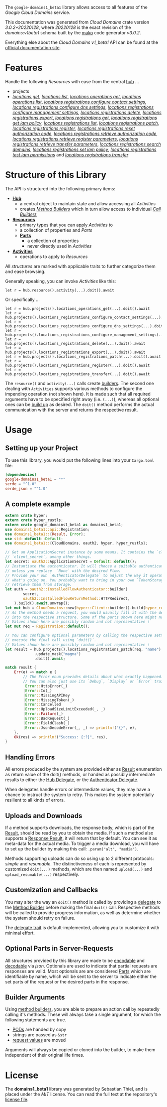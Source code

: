 <!---
DO NOT EDIT !
This file was generated automatically from 'src/mako/api/README.md.mako'
DO NOT EDIT !
-->
The `google-domains1_beta1` library allows access to all features of the *Google Cloud Domains* service.

This documentation was generated from *Cloud Domains* crate version *3.0.2+20220128*, where *20220128* is the exact revision of the *domains:v1beta1* schema built by the [mako](http://www.makotemplates.org/) code generator *v3.0.2*.

Everything else about the *Cloud Domains* *v1_beta1* API can be found at the
[official documentation site](https://cloud.google.com/domains/).
# Features

Handle the following *Resources* with ease from the central [hub](https://docs.rs/google-domains1_beta1/3.0.2+20220128/google_domains1_beta1/CloudDomains) ... 

* projects
 * [*locations get*](https://docs.rs/google-domains1_beta1/3.0.2+20220128/google_domains1_beta1/api::ProjectLocationGetCall), [*locations list*](https://docs.rs/google-domains1_beta1/3.0.2+20220128/google_domains1_beta1/api::ProjectLocationListCall), [*locations operations get*](https://docs.rs/google-domains1_beta1/3.0.2+20220128/google_domains1_beta1/api::ProjectLocationOperationGetCall), [*locations operations list*](https://docs.rs/google-domains1_beta1/3.0.2+20220128/google_domains1_beta1/api::ProjectLocationOperationListCall), [*locations registrations configure contact settings*](https://docs.rs/google-domains1_beta1/3.0.2+20220128/google_domains1_beta1/api::ProjectLocationRegistrationConfigureContactSettingCall), [*locations registrations configure dns settings*](https://docs.rs/google-domains1_beta1/3.0.2+20220128/google_domains1_beta1/api::ProjectLocationRegistrationConfigureDnsSettingCall), [*locations registrations configure management settings*](https://docs.rs/google-domains1_beta1/3.0.2+20220128/google_domains1_beta1/api::ProjectLocationRegistrationConfigureManagementSettingCall), [*locations registrations delete*](https://docs.rs/google-domains1_beta1/3.0.2+20220128/google_domains1_beta1/api::ProjectLocationRegistrationDeleteCall), [*locations registrations export*](https://docs.rs/google-domains1_beta1/3.0.2+20220128/google_domains1_beta1/api::ProjectLocationRegistrationExportCall), [*locations registrations get*](https://docs.rs/google-domains1_beta1/3.0.2+20220128/google_domains1_beta1/api::ProjectLocationRegistrationGetCall), [*locations registrations get iam policy*](https://docs.rs/google-domains1_beta1/3.0.2+20220128/google_domains1_beta1/api::ProjectLocationRegistrationGetIamPolicyCall), [*locations registrations list*](https://docs.rs/google-domains1_beta1/3.0.2+20220128/google_domains1_beta1/api::ProjectLocationRegistrationListCall), [*locations registrations patch*](https://docs.rs/google-domains1_beta1/3.0.2+20220128/google_domains1_beta1/api::ProjectLocationRegistrationPatchCall), [*locations registrations register*](https://docs.rs/google-domains1_beta1/3.0.2+20220128/google_domains1_beta1/api::ProjectLocationRegistrationRegisterCall), [*locations registrations reset authorization code*](https://docs.rs/google-domains1_beta1/3.0.2+20220128/google_domains1_beta1/api::ProjectLocationRegistrationResetAuthorizationCodeCall), [*locations registrations retrieve authorization code*](https://docs.rs/google-domains1_beta1/3.0.2+20220128/google_domains1_beta1/api::ProjectLocationRegistrationRetrieveAuthorizationCodeCall), [*locations registrations retrieve register parameters*](https://docs.rs/google-domains1_beta1/3.0.2+20220128/google_domains1_beta1/api::ProjectLocationRegistrationRetrieveRegisterParameterCall), [*locations registrations retrieve transfer parameters*](https://docs.rs/google-domains1_beta1/3.0.2+20220128/google_domains1_beta1/api::ProjectLocationRegistrationRetrieveTransferParameterCall), [*locations registrations search domains*](https://docs.rs/google-domains1_beta1/3.0.2+20220128/google_domains1_beta1/api::ProjectLocationRegistrationSearchDomainCall), [*locations registrations set iam policy*](https://docs.rs/google-domains1_beta1/3.0.2+20220128/google_domains1_beta1/api::ProjectLocationRegistrationSetIamPolicyCall), [*locations registrations test iam permissions*](https://docs.rs/google-domains1_beta1/3.0.2+20220128/google_domains1_beta1/api::ProjectLocationRegistrationTestIamPermissionCall) and [*locations registrations transfer*](https://docs.rs/google-domains1_beta1/3.0.2+20220128/google_domains1_beta1/api::ProjectLocationRegistrationTransferCall)




# Structure of this Library

The API is structured into the following primary items:

* **[Hub](https://docs.rs/google-domains1_beta1/3.0.2+20220128/google_domains1_beta1/CloudDomains)**
    * a central object to maintain state and allow accessing all *Activities*
    * creates [*Method Builders*](https://docs.rs/google-domains1_beta1/3.0.2+20220128/google_domains1_beta1/client::MethodsBuilder) which in turn
      allow access to individual [*Call Builders*](https://docs.rs/google-domains1_beta1/3.0.2+20220128/google_domains1_beta1/client::CallBuilder)
* **[Resources](https://docs.rs/google-domains1_beta1/3.0.2+20220128/google_domains1_beta1/client::Resource)**
    * primary types that you can apply *Activities* to
    * a collection of properties and *Parts*
    * **[Parts](https://docs.rs/google-domains1_beta1/3.0.2+20220128/google_domains1_beta1/client::Part)**
        * a collection of properties
        * never directly used in *Activities*
* **[Activities](https://docs.rs/google-domains1_beta1/3.0.2+20220128/google_domains1_beta1/client::CallBuilder)**
    * operations to apply to *Resources*

All *structures* are marked with applicable traits to further categorize them and ease browsing.

Generally speaking, you can invoke *Activities* like this:

```Rust,ignore
let r = hub.resource().activity(...).doit().await
```

Or specifically ...

```ignore
let r = hub.projects().locations_operations_get(...).doit().await
let r = hub.projects().locations_registrations_configure_contact_settings(...).doit().await
let r = hub.projects().locations_registrations_configure_dns_settings(...).doit().await
let r = hub.projects().locations_registrations_configure_management_settings(...).doit().await
let r = hub.projects().locations_registrations_delete(...).doit().await
let r = hub.projects().locations_registrations_export(...).doit().await
let r = hub.projects().locations_registrations_patch(...).doit().await
let r = hub.projects().locations_registrations_register(...).doit().await
let r = hub.projects().locations_registrations_transfer(...).doit().await
```

The `resource()` and `activity(...)` calls create [builders][builder-pattern]. The second one dealing with `Activities` 
supports various methods to configure the impending operation (not shown here). It is made such that all required arguments have to be 
specified right away (i.e. `(...)`), whereas all optional ones can be [build up][builder-pattern] as desired.
The `doit()` method performs the actual communication with the server and returns the respective result.

# Usage

## Setting up your Project

To use this library, you would put the following lines into your `Cargo.toml` file:

```toml
[dependencies]
google-domains1_beta1 = "*"
serde = "^1.0"
serde_json = "^1.0"
```

## A complete example

```Rust
extern crate hyper;
extern crate hyper_rustls;
extern crate google_domains1_beta1 as domains1_beta1;
use domains1_beta1::api::Registration;
use domains1_beta1::{Result, Error};
use std::default::Default;
use domains1_beta1::{CloudDomains, oauth2, hyper, hyper_rustls};

// Get an ApplicationSecret instance by some means. It contains the `client_id` and 
// `client_secret`, among other things.
let secret: oauth2::ApplicationSecret = Default::default();
// Instantiate the authenticator. It will choose a suitable authentication flow for you, 
// unless you replace  `None` with the desired Flow.
// Provide your own `AuthenticatorDelegate` to adjust the way it operates and get feedback about 
// what's going on. You probably want to bring in your own `TokenStorage` to persist tokens and
// retrieve them from storage.
let auth = oauth2::InstalledFlowAuthenticator::builder(
        secret,
        oauth2::InstalledFlowReturnMethod::HTTPRedirect,
    ).build().await.unwrap();
let mut hub = CloudDomains::new(hyper::Client::builder().build(hyper_rustls::HttpsConnector::with_native_roots().https_or_http().enable_http1().enable_http2().build()), auth);
// As the method needs a request, you would usually fill it with the desired information
// into the respective structure. Some of the parts shown here might not be applicable !
// Values shown here are possibly random and not representative !
let mut req = Registration::default();

// You can configure optional parameters by calling the respective setters at will, and
// execute the final call using `doit()`.
// Values shown here are possibly random and not representative !
let result = hub.projects().locations_registrations_patch(req, "name")
             .update_mask("magna")
             .doit().await;

match result {
    Err(e) => match e {
        // The Error enum provides details about what exactly happened.
        // You can also just use its `Debug`, `Display` or `Error` traits
         Error::HttpError(_)
        |Error::Io(_)
        |Error::MissingAPIKey
        |Error::MissingToken(_)
        |Error::Cancelled
        |Error::UploadSizeLimitExceeded(_, _)
        |Error::Failure(_)
        |Error::BadRequest(_)
        |Error::FieldClash(_)
        |Error::JsonDecodeError(_, _) => println!("{}", e),
    },
    Ok(res) => println!("Success: {:?}", res),
}

```
## Handling Errors

All errors produced by the system are provided either as [Result](https://docs.rs/google-domains1_beta1/3.0.2+20220128/google_domains1_beta1/client::Result) enumeration as return value of
the doit() methods, or handed as possibly intermediate results to either the 
[Hub Delegate](https://docs.rs/google-domains1_beta1/3.0.2+20220128/google_domains1_beta1/client::Delegate), or the [Authenticator Delegate](https://docs.rs/yup-oauth2/*/yup_oauth2/trait.AuthenticatorDelegate.html).

When delegates handle errors or intermediate values, they may have a chance to instruct the system to retry. This 
makes the system potentially resilient to all kinds of errors.

## Uploads and Downloads
If a method supports downloads, the response body, which is part of the [Result](https://docs.rs/google-domains1_beta1/3.0.2+20220128/google_domains1_beta1/client::Result), should be
read by you to obtain the media.
If such a method also supports a [Response Result](https://docs.rs/google-domains1_beta1/3.0.2+20220128/google_domains1_beta1/client::ResponseResult), it will return that by default.
You can see it as meta-data for the actual media. To trigger a media download, you will have to set up the builder by making
this call: `.param("alt", "media")`.

Methods supporting uploads can do so using up to 2 different protocols: 
*simple* and *resumable*. The distinctiveness of each is represented by customized 
`doit(...)` methods, which are then named `upload(...)` and `upload_resumable(...)` respectively.

## Customization and Callbacks

You may alter the way an `doit()` method is called by providing a [delegate](https://docs.rs/google-domains1_beta1/3.0.2+20220128/google_domains1_beta1/client::Delegate) to the 
[Method Builder](https://docs.rs/google-domains1_beta1/3.0.2+20220128/google_domains1_beta1/client::CallBuilder) before making the final `doit()` call. 
Respective methods will be called to provide progress information, as well as determine whether the system should 
retry on failure.

The [delegate trait](https://docs.rs/google-domains1_beta1/3.0.2+20220128/google_domains1_beta1/client::Delegate) is default-implemented, allowing you to customize it with minimal effort.

## Optional Parts in Server-Requests

All structures provided by this library are made to be [encodable](https://docs.rs/google-domains1_beta1/3.0.2+20220128/google_domains1_beta1/client::RequestValue) and 
[decodable](https://docs.rs/google-domains1_beta1/3.0.2+20220128/google_domains1_beta1/client::ResponseResult) via *json*. Optionals are used to indicate that partial requests are responses 
are valid.
Most optionals are are considered [Parts](https://docs.rs/google-domains1_beta1/3.0.2+20220128/google_domains1_beta1/client::Part) which are identifiable by name, which will be sent to 
the server to indicate either the set parts of the request or the desired parts in the response.

## Builder Arguments

Using [method builders](https://docs.rs/google-domains1_beta1/3.0.2+20220128/google_domains1_beta1/client::CallBuilder), you are able to prepare an action call by repeatedly calling it's methods.
These will always take a single argument, for which the following statements are true.

* [PODs][wiki-pod] are handed by copy
* strings are passed as `&str`
* [request values](https://docs.rs/google-domains1_beta1/3.0.2+20220128/google_domains1_beta1/client::RequestValue) are moved

Arguments will always be copied or cloned into the builder, to make them independent of their original life times.

[wiki-pod]: http://en.wikipedia.org/wiki/Plain_old_data_structure
[builder-pattern]: http://en.wikipedia.org/wiki/Builder_pattern
[google-go-api]: https://github.com/google/google-api-go-client

# License
The **domains1_beta1** library was generated by Sebastian Thiel, and is placed 
under the *MIT* license.
You can read the full text at the repository's [license file][repo-license].

[repo-license]: https://github.com/Byron/google-apis-rsblob/main/LICENSE.md
